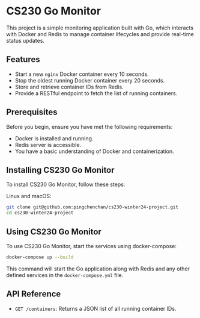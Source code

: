# CS230 Go Monitor

This project is a simple monitoring application built with Go, which interacts with Docker and Redis to manage container lifecycles and provide real-time status updates.

## Features

- Start a new `nginx` Docker container every 10 seconds.
- Stop the oldest running Docker container every 20 seconds.
- Store and retrieve container IDs from Redis.
- Provide a RESTful endpoint to fetch the list of running containers.

## Prerequisites

Before you begin, ensure you have met the following requirements:

- Docker is installed and running.
- Redis server is accessible.
- You have a basic understanding of Docker and containerization.

## Installing CS230 Go Monitor

To install CS230 Go Monitor, follow these steps:

Linux and macOS:

```bash
git clone git@github.com:pingchenchan/cs230-winter24-project.git
cd cs230-winter24-project
```

## Using CS230 Go Monitor
To use CS230 Go Monitor, start the services using docker-compose:

```bash
docker-compose up --build
```

This command will start the Go application along with Redis and any other defined services in the `docker-compose.yml` file.

## API Reference
- `GET /containers`: Returns a JSON list of all running container IDs.